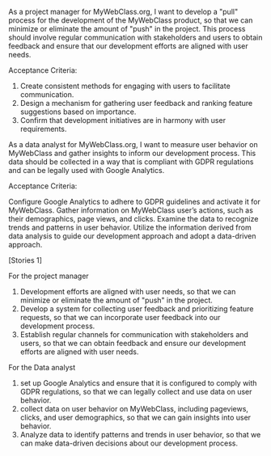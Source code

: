 As a project manager for MyWebClass.org, I want to develop a "pull" process for the development
of the MyWebClass product, so that we can minimize or eliminate the amount of "push" in the 
project. This process should involve regular communication with stakeholders and users to obtain 
feedback and ensure that our development efforts are aligned with user needs.

Acceptance Criteria:

1.	Create consistent methods for engaging with users to facilitate communication.
2.	Design a mechanism for gathering user feedback and ranking feature suggestions based on importance.
3.	Confirm that development initiatives are in harmony with user requirements.


As a data analyst for MyWebClass.org, I want to measure user behavior on MyWebClass and gather 
insights to inform our development process. This data should be collected in a way that is compliant 
with GDPR regulations and can be legally used with Google Analytics.


Acceptance Criteria:

Configure Google Analytics to adhere to GDPR guidelines and activate it for MyWebClass. Gather 
information on MyWebClass user’s actions, such as their demographics, page views, and clicks. 
Examine the data to recognize trends and patterns in user behavior. Utilize the information derived 
from data analysis to guide our development approach and adopt a data-driven approach.

[Stories 1]

For the project manager

1. Development efforts are aligned with user needs, so that we can minimize or eliminate the amount of
"push" in the project.
2. Develop a system for collecting user feedback and prioritizing feature requests, so that we can
incorporate user feedback into our development process.
3. Establish regular channels for communication with stakeholders and users, so that we can obtain
feedback and ensure our development efforts are aligned with user needs.

For the Data analyst

1. set up Google Analytics and ensure that it is configured to comply with GDPR regulations, 
so that we can legally collect and use data on user behavior.
2. collect data on user behavior on MyWebClass, including pageviews, clicks, and user demographics, 
so that we can gain insights into user behavior.
3. Analyze data to identify patterns and trends in user behavior, so that we can make data-driven 
decisions about our development process.
